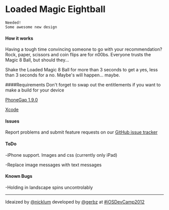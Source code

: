 # Loaded Magic Eightball

	Needed!
	Some awesome new design

#### How it works
Having a tough time convincing someone to go with your recommendation?  Rock, paper, scissors and coin flips are for n00bs.  Everyone trusts the Magic 8 Ball, but should they...

Shake the Loaded Magic 8 Ball for more than 3 seconds to get a yes, less than 3 seconds for a no.  Maybe's will happen... maybe.

####Requirements
Don't forget to swap out the entitlements if you want to make a build for your device

[PhoneGap 1.9.0](http://phonegap.com/download)

[Xcode](https://developer.apple.com/xcode/)

#### Issues
Report problems and submit feature requests on our [GitHub issue tracker](https://github.com/ggwarpig/Loaded-Magic-8-Ball/issues)

#### ToDo
-iPhone support.  Images and css (currently only iPad)

-Replace image messages with text messages 
#### Known Bugs
-Holding in landscape spins uncontrolably

---

Ideaized by [@nicklum](http://twitter.com/nicklum) developed by [@gerbz](http://twitter.com/gerbz) at [#iOSDevCamp2012](http://iosdevcamp.org)
